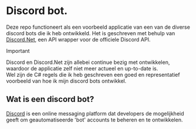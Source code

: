 # Discord bot.
Deze repo functioneert als een voorbeeld applicatie van een van de diverse discord bots die ik heb ontwikkeld. Het is geschreven met behulp van [Discord.Net](https://github.com/discord-net/Discord.Net), een API wrapper voor de officiele Discord API.

> [!IMPORTANT]
> Discord en Discord.Net zijn allebei continue bezig met ontwikkelen, waardoor de applicatie zelf niet meer actueel en up-to-date is.  
> Wel zijn de C# regels die ik heb geschreven een goed en representatief voorbeeld van hoe ik mijn discord bots ontwikkel.

## Wat is een discord bot?
[Discord](https://discord.com/) is een online messaging platform dat developers de mogelijkheid geeft om geautomatiseerde 'bot' accounts te beheren en te ontwikkelen.  
